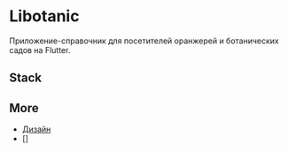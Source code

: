 # Libotanic

Приложение-справочник для посетителей оранжерей и ботанических садов на Flutter.

## Stack

## More
- [Дизайн](https://www.figma.com/file/6qbdRAkEEellhSvTNu78Fm/Libotanic?node-id=0%3A1)
- []
